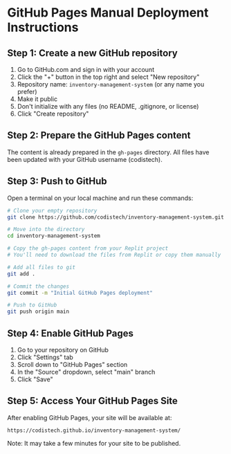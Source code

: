 # GitHub Pages Manual Deployment Instructions

## Step 1: Create a new GitHub repository

1. Go to GitHub.com and sign in with your account
2. Click the "+" button in the top right and select "New repository"
3. Repository name: `inventory-management-system` (or any name you prefer)
4. Make it public
5. Don't initialize with any files (no README, .gitignore, or license)
6. Click "Create repository"

## Step 2: Prepare the GitHub Pages content

The content is already prepared in the `gh-pages` directory. All files have been updated with your GitHub username (codistech).

## Step 3: Push to GitHub

Open a terminal on your local machine and run these commands:

```bash
# Clone your empty repository
git clone https://github.com/codistech/inventory-management-system.git

# Move into the directory
cd inventory-management-system

# Copy the gh-pages content from your Replit project
# You'll need to download the files from Replit or copy them manually

# Add all files to git
git add .

# Commit the changes
git commit -m "Initial GitHub Pages deployment"

# Push to GitHub
git push origin main
```

## Step 4: Enable GitHub Pages

1. Go to your repository on GitHub
2. Click "Settings" tab
3. Scroll down to "GitHub Pages" section
4. In the "Source" dropdown, select "main" branch
5. Click "Save"

## Step 5: Access Your GitHub Pages Site

After enabling GitHub Pages, your site will be available at:
```
https://codistech.github.io/inventory-management-system/
```

Note: It may take a few minutes for your site to be published.